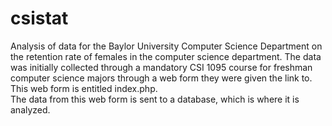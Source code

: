 # csistat
Analysis of data for the Baylor University Computer Science Department on the retention rate of females in the computer science department. The data was initially collected through a mandatory CSI 1095 course for freshman computer science majors through a web form they were given the link to.  
This web form is entitled index.php.  
The data from this web form is sent to a database, which is where it is analyzed.
